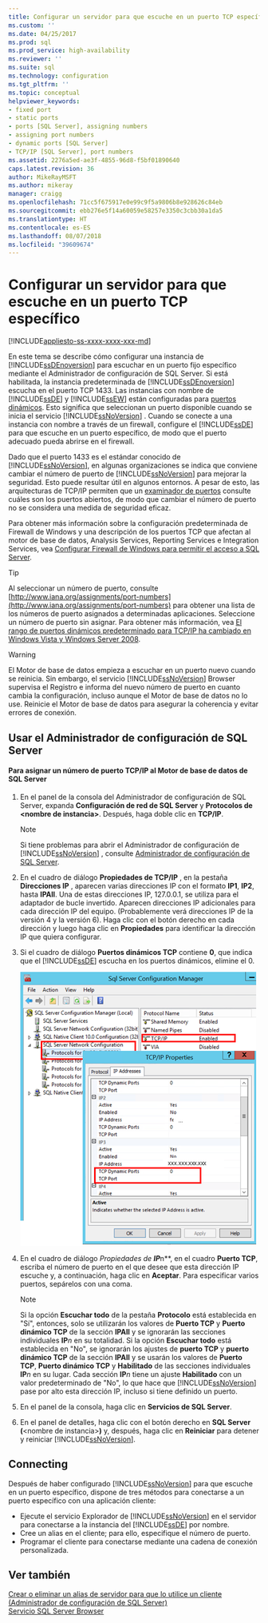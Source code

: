 ```yaml
---
title: Configurar un servidor para que escuche en un puerto TCP específico | Microsoft Docs
ms.custom: ''
ms.date: 04/25/2017
ms.prod: sql
ms.prod_service: high-availability
ms.reviewer: ''
ms.suite: sql
ms.technology: configuration
ms.tgt_pltfrm: ''
ms.topic: conceptual
helpviewer_keywords:
- fixed port
- static ports
- ports [SQL Server], assigning numbers
- assigning port numbers
- dynamic ports [SQL Server]
- TCP/IP [SQL Server], port numbers
ms.assetid: 2276a5ed-ae3f-4855-96d8-f5bf01890640
caps.latest.revision: 36
author: MikeRayMSFT
ms.author: mikeray
manager: craigg
ms.openlocfilehash: 71cc5f675917e0e99c9f5a9806b8e928626c84eb
ms.sourcegitcommit: ebb276e5f14a60059e58257e3350c3cbb30a1da5
ms.translationtype: HT
ms.contentlocale: es-ES
ms.lasthandoff: 08/07/2018
ms.locfileid: "39609674"
---
```

# <a name="configure-a-server-to-listen-on-a-specific-tcp-port"></a>Configurar un servidor para que escuche en un puerto TCP específico
[!INCLUDE[appliesto-ss-xxxx-xxxx-xxx-md](../../includes/appliesto-ss-xxxx-xxxx-xxx-md.md)]

  En este tema se describe cómo configurar una instancia de [!INCLUDE[ssDEnoversion](../../includes/ssdenoversion-md.md)] para escuchar en un puerto fijo específico mediante el Administrador de configuración de SQL Server. Si está habilitada, la instancia predeterminada de [!INCLUDE[ssDEnoversion](../../includes/ssdenoversion-md.md)] escucha en el puerto TCP 1433. Las instancias con nombre de [!INCLUDE[ssDE](../../includes/ssde-md.md)] y [!INCLUDE[ssEW](../../includes/ssew-md.md)] están configuradas para [puertos dinámicos](https://msdn.microsoft.com/library/dd981060). Esto significa que seleccionan un puerto disponible cuando se inicia el servicio [!INCLUDE[ssNoVersion](../../includes/ssnoversion-md.md)] . Cuando se conecte a una instancia con nombre a través de un firewall, configure el [!INCLUDE[ssDE](../../includes/ssde-md.md)] para que escuche en un puerto específico, de modo que el puerto adecuado pueda abrirse en el firewall.  

Dado que el puerto 1433 es el estándar conocido de [!INCLUDE[ssNoVersion](../../includes/ssnoversion-md.md)], en algunas organizaciones se indica que conviene cambiar el número de puerto de [!INCLUDE[ssNoVersion](../../includes/ssnoversion-md.md)] para mejorar la seguridad. Esto puede resultar útil en algunos entornos. A pesar de esto, las arquitecturas de TCP/IP permiten que un [examinador de puertos](https://wikipedia.org/wiki/Port_scanner) consulte cuáles son los puertos abiertos, de modo que cambiar el número de puerto no se considera una medida de seguridad eficaz.

 Para obtener más información sobre la configuración predeterminada de Firewall de Windows y una descripción de los puertos TCP que afectan al motor de base de datos, Analysis Services, Reporting Services e Integration Services, vea [Configurar Firewall de Windows para permitir el acceso a SQL Server](../../sql-server/install/configure-the-windows-firewall-to-allow-sql-server-access.md).  
  
> [!TIP]  
>  Al seleccionar un número de puerto, consulte [http://www.iana.org/assignments/port-numbers](http://www.iana.org/assignments/port-numbers) para obtener una lista de los números de puerto asignados a determinadas aplicaciones. Seleccione un número de puerto sin asignar. Para obtener más información, vea [El rango de puertos dinámicos predeterminado para TCP/IP ha cambiado en Windows Vista y Windows Server 2008](http://support.microsoft.com/kb/929851).  
  
> [!WARNING]  
>  El Motor de base de datos empieza a escuchar en un puerto nuevo cuando se reinicia. Sin embargo, el servicio [!INCLUDE[ssNoVersion](../../includes/ssnoversion-md.md)] Browser supervisa el Registro e informa del nuevo número de puerto en cuanto cambia la configuración, incluso aunque el Motor de base de datos no lo use. Reinicie el Motor de base de datos para asegurar la coherencia y evitar errores de conexión.  
  
  
##  <a name="SSMSProcedure"></a> Usar el Administrador de configuración de SQL Server  
  
#### <a name="to-assign-a-tcpip-port-number-to-the-sql-server-database-engine"></a>Para asignar un número de puerto TCP/IP al Motor de base de datos de SQL Server  
  
1.  En el panel de la consola del Administrador de configuración de SQL Server, expanda **Configuración de red de SQL Server** y **Protocolos de \<nombre de instancia>**. Después, haga doble clic en **TCP/IP**.  
  
    > [!NOTE]  
    >  Si tiene problemas para abrir el Administrador de configuración de [!INCLUDE[ssNoVersion](../../includes/ssnoversion-md.md)] , consulte [Administrador de configuración de SQL Server](../../relational-databases/sql-server-configuration-manager.md).  
  
2.  En el cuadro de diálogo **Propiedades de TCP/IP** , en la pestaña **Direcciones IP** , aparecen varias direcciones IP con el formato **IP1**, **IP2**, hasta **IPAll**. Una de estas direcciones IP, 127.0.0.1, se utiliza para el adaptador de bucle invertido. Aparecen direcciones IP adicionales para cada dirección IP del equipo. (Probablemente verá direcciones IP de la versión 4 y la versión 6). Haga clic con el botón derecho en cada dirección y luego haga clic en **Propiedades** para identificar la dirección IP que quiera configurar.  
  
3.  Si el cuadro de diálogo **Puertos dinámicos TCP** contiene **0**, que indica que el [!INCLUDE[ssDE](../../includes/ssde-md.md)] escucha en los puertos dinámicos, elimine el 0.  
  
     ![puertos_TCP](../../database-engine/configure-windows/media/tcp-ports.png "puertos_TCP")  
  
4.  En el cuadro de diálogo **Propiedades de* **IP***n**, en el cuadro **Puerto TCP**, escriba el número de puerto en el que desee que esta dirección IP escuche y, a continuación, haga clic en **Aceptar**. Para especificar varios puertos, sepárelos con una coma.

    > [!NOTE] 
    > Si la opción **Escuchar todo** de la pestaña **Protocolo** está establecida en "Sí", entonces, solo se utilizarán los valores de **Puerto TCP** y **Puerto dinámico TCP** de la sección **IPAll** y se ignorarán las secciones individuales **IP***n* en su totalidad. Si la opción **Escuchar todo** está establecida en "No", se ignorarán los ajustes de **puerto TCP** y **puerto dinámico TCP** de la sección **IPAll** y se usarán los valores de **Puerto TCP**, **Puerto dinámico TCP** y **Habilitado** de las secciones individuales **IP***n* en su lugar.
    > Cada sección **IP***n* tiene un ajuste **Habilitado** con un valor predeterminado de "No", lo que hace que [!INCLUDE[ssNoVersion](../../includes/ssnoversion-md.md)] pase por alto esta dirección IP, incluso si tiene definido un puerto.  
  
5.  En el panel de la consola, haga clic en **Servicios de SQL Server**.  
  
6.  En el panel de detalles, haga clic con el botón derecho en **SQL Server (**\<nombre de instancia>**)** y, después, haga clic en **Reiniciar** para detener y reiniciar [!INCLUDE[ssNoVersion](../../includes/ssnoversion-md.md)].  
  
## <a name="connecting"></a>Connecting  
Después de haber configurado [!INCLUDE[ssNoVersion](../../includes/ssnoversion-md.md)] para que escuche en un puerto específico, dispone de tres métodos para conectarse a un puerto específico con una aplicación cliente:  
  
-   Ejecute el servicio Explorador de [!INCLUDE[ssNoVersion](../../includes/ssnoversion-md.md)] en el servidor para conectarse a la instancia del [!INCLUDE[ssDE](../../includes/ssde-md.md)] por nombre.  
-   Cree un alias en el cliente; para ello, especifique el número de puerto.  
-   Programar el cliente para conectarse mediante una cadena de conexión personalizada.  
  
## <a name="see-also"></a>Ver también  
 [Crear o eliminar un alias de servidor para que lo utilice un cliente &#40;Administrador de configuración de SQL Server&#41;](../../database-engine/configure-windows/create-or-delete-a-server-alias-for-use-by-a-client.md)   
 [Servicio SQL Server Browser](../../tools/configuration-manager/sql-server-browser-service.md)  
  
  
